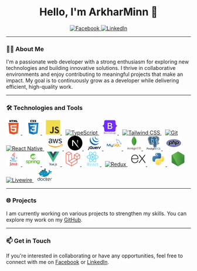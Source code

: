 <h1 align="center">Hello, I'm ArkharMinn 👋</h1>

<p align="center">
    <a href="https://www.facebook.com/akmin.9060" target="_blank">
        <img src="https://raw.githubusercontent.com/rahuldkjain/github-profile-readme-generator/master/src/images/icons/Social/facebook.svg" alt="Facebook" height="30" width="40" />
    </a>
    <a href="https://www.linkedin.com/in/arkhar-minn-901a752a8" target="_blank">
        <img src="https://upload.wikimedia.org/wikipedia/commons/8/81/LinkedIn_icon.svg" alt="LinkedIn" height="30" width="40" />
    </a>
</p>

---

<h3 align="left">👨‍💻 About Me</h3>
<p align="left">
    I'm a passionate web developer with a strong enthusiasm for exploring new technologies and building innovative solutions. I thrive in collaborative environments and enjoy contributing to meaningful projects that make an impact. My goal is to continuously grow as a developer while delivering efficient, high-quality work.
</p>

---

<h3 align="left">🛠️ Technologies and Tools</h3>
<p align="left">
    <span style="margin-right: 10px;">
        <a href="https://www.w3.org/html/" target="_blank">
            <img src="https://raw.githubusercontent.com/devicons/devicon/master/icons/html5/html5-original-wordmark.svg" alt="HTML5" width="40" height="40" />
        </a>
    </span>
    <span style="margin-right: 10px;">
        <a href="https://www.w3schools.com/css/" target="_blank">
            <img src="https://raw.githubusercontent.com/devicons/devicon/master/icons/css3/css3-original-wordmark.svg" alt="CSS3" width="40" height="40" />
        </a>
    </span>
    <span style="margin-right: 10px;">
        <a href="https://developer.mozilla.org/en-US/docs/Web/JavaScript" target="_blank">
            <img src="https://raw.githubusercontent.com/devicons/devicon/master/icons/javascript/javascript-original.svg" alt="JavaScript" width="40" height="40" />
        </a>
    </span>
    <span style="margin-right: 10px;">
        <a href="https://www.typescriptlang.org/" target="_blank">
            <img src="https://cdn.jsdelivr.net/npm/simple-icons@v8/icons/typescript.svg" alt="TypeScript" height="30" width="40" />
        </a>
    </span>
    <span style="margin-right: 10px;">
        <a href="https://getbootstrap.com" target="_blank">
            <img src="https://raw.githubusercontent.com/devicons/devicon/master/icons/bootstrap/bootstrap-plain-wordmark.svg" alt="Bootstrap" width="40" height="40" />
        </a>
    </span>
    <span style="margin-right: 10px;">
        <a href="https://tailwindcss.com/" target="_blank">
            <img src="https://www.vectorlogo.zone/logos/tailwindcss/tailwindcss-icon.svg" alt="Tailwind CSS" width="40" height="40" />
        </a>
    </span>
    <span style="margin-right: 10px;">
        <a href="https://git-scm.com/" target="_blank">
             <img src="https://img.icons8.com/ios-filled/50/000000/git.png" alt="Git" width="40" height="40" />
        </a>
    </span>
    <span style="margin-right: 10px;">
        <a href="https://reactnative.dev/" target="_blank">
            <img src="https://reactnative.dev/img/header_logo.svg" alt="React Native" width="40" height="40" />
        </a>
    </span>
    <span style="margin-right: 10px;">
        <a href="https://aws.amazon.com/" target="_blank">
            <img src="https://raw.githubusercontent.com/devicons/devicon/master/icons/amazonwebservices/amazonwebservices-original-wordmark.svg" alt="AWS" width="40" height="40" />
        </a>
    </span>
    <span style="margin-right: 10px;">
        <a href="https://nextjs.org/" target="_blank">
            <img src="https://raw.githubusercontent.com/devicons/devicon/master/icons/nextjs/nextjs-original.svg" alt="Next.js" width="40" height="40" />
        </a>
    </span>
    <span style="margin-right: 10px;">
        <a href="https://jquery.com/" target="_blank">
            <img src="https://raw.githubusercontent.com/devicons/devicon/master/icons/jquery/jquery-original-wordmark.svg" alt="jQuery" width="40" height="40" />
        </a>
    </span>
    <span style="margin-right: 10px;">
        <a href="https://www.mysql.com/" target="_blank">
            <img src="https://raw.githubusercontent.com/devicons/devicon/master/icons/mysql/mysql-original-wordmark.svg" alt="MySQL" width="40" height="40" />
        </a>
    </span>
    <span style="margin-right: 10px;">
        <a href="https://www.mongodb.com/" target="_blank">
            <img src="https://raw.githubusercontent.com/devicons/devicon/master/icons/mongodb/mongodb-original-wordmark.svg" alt="MongoDB" width="40" height="40" />
        </a>
    </span>
    <span style="margin-right: 10px;">
        <a href="https://www.postgresql.org/" target="_blank">
            <img src="https://raw.githubusercontent.com/devicons/devicon/master/icons/postgresql/postgresql-original-wordmark.svg" alt="PostgreSQL" width="40" height="40" />
        </a>
    </span>
    <span style="margin-right: 10px;">
        <a href="https://www.php.net" target="_blank">
            <img src="https://raw.githubusercontent.com/devicons/devicon/master/icons/php/php-original.svg" alt="PHP" width="40" height="40" />
        </a>
    </span>
    <span style="margin-right: 10px;">
        <a href="https://www.java.com/" target="_blank">
            <img src="https://raw.githubusercontent.com/devicons/devicon/master/icons/java/java-original-wordmark.svg" alt="Java" width="40" height="40" />
        </a>
    </span>
    <span style="margin-right: 10px;">
        <a href="https://spring.io/projects/spring-boot" target="_blank">
            <img src="https://raw.githubusercontent.com/devicons/devicon/master/icons/spring/spring-original-wordmark.svg" alt="Spring Boot" width="40" height="40" />
        </a>
    </span>
    <span style="margin-right: 10px;">
        <a href="https://vuejs.org/" target="_blank">
            <img src="https://raw.githubusercontent.com/devicons/devicon/master/icons/vuejs/vuejs-original-wordmark.svg" alt="Vue.js" width="40" height="40" />
        </a>
    </span>
    <span style="margin-right: 10px;">
        <a href="https://laravel.com/" target="_blank">
            <img src="https://raw.githubusercontent.com/devicons/devicon/master/icons/laravel/laravel-original.svg" alt="Laravel" width="40" height="40" />
        </a>
    </span>
    <span style="margin-right: 10px;">
        <a href="https://reactjs.org/" target="_blank">
            <img src="https://raw.githubusercontent.com/devicons/devicon/master/icons/react/react-original-wordmark.svg" alt="React" width="40" height="40" />
        </a>
    </span>
    <span style="margin-right: 10px;">
        <a href="https://redux.js.org/" target="_blank">
            <img src="https://raw.githubusercontent.com/reduxjs/redux/master/logo/logo.png" alt="Redux" width="40" height="40" />
        </a>
    </span>
    <span style="margin-right: 10px;">
        <a href="https://expressjs.com/" target="_blank">
            <img src="https://raw.githubusercontent.com/devicons/devicon/master/icons/express/express-original.svg" alt="Express.js" width="40" height="40" />
        </a>
    </span>
    <span style="margin-right: 10px;">
        <a href="https://www.python.org/" target="_blank">
            <img src="https://raw.githubusercontent.com/devicons/devicon/master/icons/python/python-original.svg" alt="Python" width="40" height="40" />
        </a>
    </span>
    <span style="margin-right: 10px;">
        <a href="https://nodejs.org/" target="_blank">
            <img src="https://raw.githubusercontent.com/devicons/devicon/master/icons/nodejs/nodejs-original.svg" alt="Node.js" width="40" height="40" />
        </a>
    </span>
    <span style="margin-right: 10px;">
        <a href="https://laravel-livewire.com/" target="_blank">
            <img src="https://cdn.jsdelivr.net/npm/simple-icons@v8/icons/laravel.svg" alt="Livewire" width="40" height="40" />
        </a>
    </span>
    <!-- Docker Icon -->
    <span style="margin-right: 10px;">
        <a href="https://www.docker.com/" target="_blank">
            <img src="https://raw.githubusercontent.com/devicons/devicon/master/icons/docker/docker-original-wordmark.svg" alt="Docker" width="40" height="40" />
        </a>
    </span>
</p>

---

<h3 align="left">🌐 Projects</h3>
<p align="left">
    I am currently working on various projects to strengthen my skills. You can explore my work on my <a href="https://github.com/ArKharMinn" target="_blank">GitHub</a>.
</p>

---

<h3 align="left">📫 Get in Touch</h3>
<p align="left">
    If you're interested in collaborating or have any opportunities, feel free to connect with me on <a href="https://www.facebook.com/akmin.9060" target="_blank">Facebook</a> or <a href="https://www.linkedin.com/in/arkhar-minn-901a752a8" target="_blank">LinkedIn</a>.
</p>

